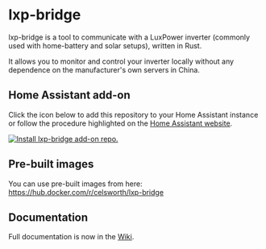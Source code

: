 # lxp-bridge

lxp-bridge is a tool to communicate with a LuxPower inverter (commonly used with home-battery and solar setups), written in Rust.

It allows you to monitor and control your inverter locally without any dependence on the manufacturer's own servers in China.

## Home Assistant add-on
Click the icon below to add this repository to your Home Assistant instance or follow the procedure highlighted on the [Home Assistant website](https://home-assistant.io/hassio/installing_third_party_addons).

[![Install lxp-bridge add-on repo.](https://my.home-assistant.io/badges/supervisor_add_addon_repository.svg)](https://my.home-assistant.io/redirect/supervisor_add_addon_repository/?repository_url=https%3A%2F%2Fgithub.com%2Fcelsworth%2Flxp-bridge)

## Pre-built images
You can use pre-built images from here: https://hub.docker.com/r/celsworth/lxp-bridge

## Documentation

Full documentation is now in the [Wiki](https://github.com/celsworth/lxp-bridge/wiki).
